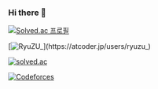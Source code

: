 ### Hi there 👋

[![Solved.ac
프로필](http://mazassumnida.wtf/api/v2/generate_badge?boj=dbrua1222)](https://solved.ac/dbrua1222)

[![RyuZU_](https://atcoder.junah.dev/v1/generate_badge?name=RyuZU_)](https://atcoder.jp/users/ryuzu_)

[![solved.ac](https://solvedac.junah.dev/v1/generate_badge?handle=dbrua1222)](https://solved.ac/profile/dbrua1222/arena)


[![Codeforces](https://raw.githubusercontent.com/RyuZU3747/cf-stats/main/output/light_card.svg)](https://codeforces.com/profile/RyuZU)
